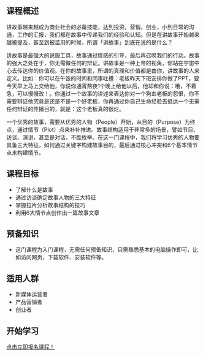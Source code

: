 ## 课程概述

讲故事越来越成为商业社会的必备技能，达到投资，营销，创业，小到日常的沟通，工作的汇报，我们都在故事中传递我们的经验和认知。但是在讲故事开始越来越被提及，甚至到被滥用的时候，所谓「讲故事」到底在说的是什么？

讲故事是最强大的说服工具，故事通过情感的引导，最后再召唤我们的行动。故事的强大之处在于，你无需做任何的辩证。讲故事是一种上帝的视角，你站在宇宙中心去传达你的价值观。在你的故事里，所谓的真理和价值都是由你，讲故事的人来定义。比如：你可以在午饭的时间和同事吐槽：老板昨天下班安排你做了PPT，要今天早上马上交给他，你说你通宵熬夜1个晚上给他以后，他却和你说：哦，不着急，可以慢慢改！。你通过一个故事的讲述来表达你对一个狗血老板的怨恨，你不需要辩证他究竟是还是不是一个好老板，你再通过你自己生命经验去抵达一个无需任何辩证的传播目的，就是：这个老板真的很烂。

 一个优秀的故事，需要从优秀的人物（People）开始，从目的（Purpose）为终点，通过情节（Plot）点来补补推进。故事结构适用于非常多的场景，譬如节目、访谈、演讲，甚至是对话，不胜枚举。在这一门课程中，我们将学习优秀的人物要具备三大特征，如何通过关键字构建故事目的，最后通过核心冲突和6个基本情节点来构建情节。 

## 课程目标

- 了解什么是故事
- 通过访谈确定故事人物的三大特征
- 掌握拉片分析故事结构的技巧
- 利用6大情节点创作出一篇故事文章


## 预备知识

- 这门课程为入门课程，无需任何预备知识，只需熟悉基本的电脑操作即可，比如访问网页，下载软件、安装软件等。

## 适用人群

- 新媒体运营者
- 产品营销者
- 创业者

## 开始学习

[点击立即报名课程！](http://learn.bpteach.com/course/16)